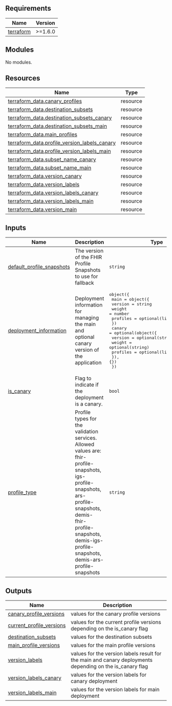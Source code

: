 <!-- BEGIN_TF_DOCS -->
## Requirements

| Name | Version |
|------|---------|
| <a name="requirement_terraform"></a> [terraform](#requirement\_terraform) | >=1.6.0 |

## Modules

No modules.

## Resources

| Name | Type |
|------|------|
| [terraform_data.canary_profiles](https://registry.terraform.io/providers/hashicorp/terraform/latest/docs/resources/data) | resource |
| [terraform_data.destination_subsets](https://registry.terraform.io/providers/hashicorp/terraform/latest/docs/resources/data) | resource |
| [terraform_data.destination_subsets_canary](https://registry.terraform.io/providers/hashicorp/terraform/latest/docs/resources/data) | resource |
| [terraform_data.destination_subsets_main](https://registry.terraform.io/providers/hashicorp/terraform/latest/docs/resources/data) | resource |
| [terraform_data.main_profiles](https://registry.terraform.io/providers/hashicorp/terraform/latest/docs/resources/data) | resource |
| [terraform_data.profile_version_labels_canary](https://registry.terraform.io/providers/hashicorp/terraform/latest/docs/resources/data) | resource |
| [terraform_data.profile_version_labels_main](https://registry.terraform.io/providers/hashicorp/terraform/latest/docs/resources/data) | resource |
| [terraform_data.subset_name_canary](https://registry.terraform.io/providers/hashicorp/terraform/latest/docs/resources/data) | resource |
| [terraform_data.subset_name_main](https://registry.terraform.io/providers/hashicorp/terraform/latest/docs/resources/data) | resource |
| [terraform_data.version_canary](https://registry.terraform.io/providers/hashicorp/terraform/latest/docs/resources/data) | resource |
| [terraform_data.version_labels](https://registry.terraform.io/providers/hashicorp/terraform/latest/docs/resources/data) | resource |
| [terraform_data.version_labels_canary](https://registry.terraform.io/providers/hashicorp/terraform/latest/docs/resources/data) | resource |
| [terraform_data.version_labels_main](https://registry.terraform.io/providers/hashicorp/terraform/latest/docs/resources/data) | resource |
| [terraform_data.version_main](https://registry.terraform.io/providers/hashicorp/terraform/latest/docs/resources/data) | resource |

## Inputs

| Name | Description | Type | Default | Required |
|------|-------------|------|---------|:--------:|
| <a name="input_default_profile_snapshots"></a> [default\_profile\_snapshots](#input\_default\_profile\_snapshots) | The version of the FHIR Profile Snapshots to use for fallback | `string` | n/a | yes |
| <a name="input_deployment_information"></a> [deployment\_information](#input\_deployment\_information) | Deployment information for managing the main and optional canary version of the application | <pre>object({<br/>    main = object({<br/>      version  = string<br/>      weight   = number<br/>      profiles = optional(list(string), [])<br/>    })<br/>    canary = optional(object({<br/>      version  = optional(string)<br/>      weight   = optional(string)<br/>      profiles = optional(list(string))<br/>    }), {})<br/>  })</pre> | n/a | yes |
| <a name="input_is_canary"></a> [is\_canary](#input\_is\_canary) | Flag to indicate if the deployment is a canary. | `bool` | `false` | no |
| <a name="input_profile_type"></a> [profile\_type](#input\_profile\_type) | Profile types for the validation services. Allowed values are: fhir-profile-snapshots, igs-profile-snapshots, ars-profile-snapshots, demis-fhir-profile-snapshots, demis-igs-profile-snapshots, demis-ars-profile-snapshots | `string` | n/a | yes |

## Outputs

| Name | Description |
|------|-------------|
| <a name="output_canary_profile_versions"></a> [canary\_profile\_versions](#output\_canary\_profile\_versions) | values for the canary profile versions |
| <a name="output_current_profile_versions"></a> [current\_profile\_versions](#output\_current\_profile\_versions) | values for the current profile versions depending on the is\_canary flag |
| <a name="output_destination_subsets"></a> [destination\_subsets](#output\_destination\_subsets) | values for the destination subsets |
| <a name="output_main_profile_versions"></a> [main\_profile\_versions](#output\_main\_profile\_versions) | values for the main profile versions |
| <a name="output_version_labels"></a> [version\_labels](#output\_version\_labels) | values for the version labels result for the main and canary deployments depending on the is\_canary flag |
| <a name="output_version_labels_canary"></a> [version\_labels\_canary](#output\_version\_labels\_canary) | values for the version labels for canary deployment |
| <a name="output_version_labels_main"></a> [version\_labels\_main](#output\_version\_labels\_main) | values for the version labels for main deployment |
<!-- END_TF_DOCS -->